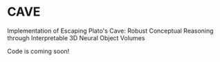 # CAVE
Implementation of Escaping Plato's Cave: Robust Conceptual Reasoning through Interpretable 3D Neural Object Volumes

Code is coming soon!
